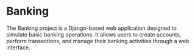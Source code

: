 # Banking
The Banking project is a Django-based web application designed to simulate basic banking operations. It allows users to create accounts, perform transactions, and manage their banking activities through a web interface.